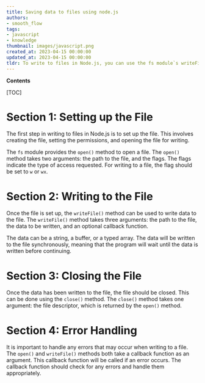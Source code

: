 ```yaml
---
title: Saving data to files using node.js
authors:
- smooth_flow
tags:
- javascript
- knowledge
thumbnail: images/javascript.png
created_at: 2023-04-15 00:00:00
updated_at: 2023-04-15 00:00:00
tldr: To write to files in Node.js, you can use the fs module`s writeFile() or writeFileSync() functions.
---
```


**Contents**

[TOC]

# Section 1: Setting up the File

The first step in writing to files in Node.js is to set up the file. This involves creating the file, setting the permissions, and opening the file for writing.

The `fs` module provides the `open()` method to open a file. The `open()` method takes two arguments: the path to the file, and the flags. The flags indicate the type of access requested. For writing to a file, the flag should be set to `w` or `wx`.

# Section 2: Writing to the File

Once the file is set up, the `writeFile()` method can be used to write data to the file. The `writeFile()` method takes three arguments: the path to the file, the data to be written, and an optional callback function.

The data can be a string, a buffer, or a typed array. The data will be written to the file synchronously, meaning that the program will wait until the data is written before continuing.

# Section 3: Closing the File

Once the data has been written to the file, the file should be closed. This can be done using the `close()` method. The `close()` method takes one argument: the file descriptor, which is returned by the `open()` method.

# Section 4: Error Handling

It is important to handle any errors that may occur when writing to a file. The `open()` and `writeFile()` methods both take a callback function as an argument. This callback function will be called if an error occurs. The callback function should check for any errors and handle them appropriately.
